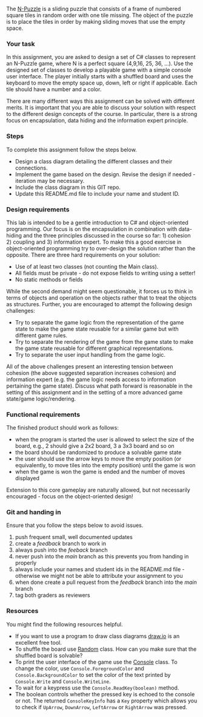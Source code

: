 The [N-Puzzle](https://en.wikipedia.org/wiki/15_puzzle) is a sliding puzzle that consists of a frame of numbered square tiles in random order with one tile missing. The object of the puzzle is to place the tiles in order by making sliding moves that use the empty space.

### Your task

In this assignment, you are asked to design a set of C# classes to represent an N-Puzzle game, where N is a perfect square (4,9,16, 25, 36, ...). Use the designed set of classes to develop a playable game with a simple console user interface. The player initially starts with a shuffled board and uses the keyboard to move the empty space up, down, left or right if applicable. Each tile should have a number and a color. 

There are many different ways this assignment can be solved with different merits. It is important that you are able to discuss your solution with respect to the different design concepts of the course. In particular, there is a strong focus on encapsulation, data hiding and the information expert principle.

### Steps

To complete this assignment follow the steps below.

- Design a class diagram detailing the different classes and their connections. 
- Implement the game based on the design. Revise the design if needed - iteration may be necessary.
- Include the class diagram in this GIT repo.
- Update this README.md file to include your name and student ID.

### Design requirements

This lab is intended to be a gentle introduction to C# and object-oriented programming. Our focus is on the encapsulation in combination with data-hiding and the three principles discussed in the course so far: 1) cohesion 2) coupling and 3) information expert. To make this a good exercise in object-oriented programming try to over-design the solution rather than the opposite. There are three hard requirements on your solution:

- Use of at least two classes (not counting the Main class).
- All fields must be private - do not expose fields to writing using a setter!
- No static methods or fields 

While the second demand might seem questionable, it forces us to think in terms of objects and operation on the objects rather that to treat the objects as structures. 
Further, you are encouraged to attempt the following design challenges:

- Try to separate the game logic from the representation of the game state to make the game state reusable for a similar game but with different game rules. 
- Try to separate the rendering of the game from the game state to make the game state reusable for different graphical representations.
- Try to separate the user input handling from the game logic.

All of the above challenges present an interesting tension between cohesion (the above suggested separation increases cohesion) and information expert (e.g. the game logic needs access to information pertaining the game state). Discuss what path forward is reasonable in the setting of this assignment and in the setting of a more advanced game state/game logic/rendering.

### Functional requirements

The finished product should work as follows:

- when the program is started the user is allowed to select the size of the board, e.g., 2 should give a 2x2 board, 3 a 3x3 board and so on
- the board should be randomized to produce a solvable game state
- the user should use the arrow keys to move the empty position (or equivalently, to move tiles into the empty position) until the game is won
- when the game is won the game is ended and the number of moves displayed

Extension to this core gameplay are naturally allowed, but not necessarily encouraged - focus on the object-oriented design!

### Git and handing in

Ensure that you follow the steps below to avoid issues.

1. push frequent small, well documented updates
2. create a *feedback* branch to work in 
3. always push into the *feeback* branch
4. never push into the *main* branch as this prevents you from handing in properly
5. always include your names and student ids in the README.md file - otherwise we might not be able to attribute your assignment to you
6. when done create a pull request from the *feedback* branch into the *main* branch
7. tag both graders as reviewers

### Resources

You might find the following resources helpful.

- If you want to use a program to draw class diagrams [draw.io](https://app.diagrams.net/) is an excellent free tool.
- To shuffle the board use [Random](https://learn.microsoft.com/en-us/dotnet/api/system.random?view=net-6.0) class. How can you make sure that the shuffled board is solvable?
- To print the user interface of the game use the [Console](https://learn.microsoft.com/en-us/dotnet/api/system.console?view=net-6.0) class. To change the color, use `Console.ForegroundColor` and `Console.BackgroundColor` to set the color of the text printed by `Console.Write` and `Console.WriteLine`.
- To wait for a keypress use the `Console.ReadKey(boolean)` method. 
- The boolean controls whether the pressed key is echoed to the console or not. The returned `ConsoleKeyInfo` has a `Key` property which allows you to check if `UpArrow`, `DownArrow`, `LeftArrow` or `RightArrow` was pressed.
